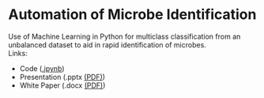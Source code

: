 # Automation of Microbe Identification  
Use of Machine Learning in Python for multiclass classification from an unbalanced dataset to aid in rapid identification of microbes.  
Links:  
* Code ([.ipynb](https://github.com/ScottBreitbach/ScottBreitbach.github.io/blob/main/Portfolio-Projects/Microbe-Identification/Microbe-Identification.ipynb))
* Presentation (.pptx [(PDF)](https://scottbreitbach.github.io/Portfolio-Projects/Microbe-Identification/Microbe-Identification-Presentation.pdf))
* White Paper (.docx [(PDF)](https://scottbreitbach.github.io/Portfolio-Projects/Microbe-Identification/Microbe-Identification-WhitePaper.pdf))